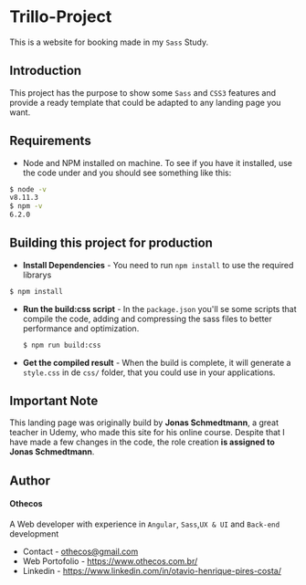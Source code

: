 # Trillo-Project
This is a website for booking made in my `Sass` Study.
## Introduction
This project has the purpose to show some `Sass` and `CSS3` features and provide a ready template that could be adapted to any landing page you want.
## Requirements
  - Node and NPM installed on machine. To see if you have it installed, use the code under and you should see something like this:
  ```sh
  $ node -v
  v8.11.3
  $ npm -v
  6.2.0
  ```
## Building this project for production
  - **Install Dependencies** - You need to run `npm install` to use the required librarys
  ```sh
  $ npm install
  ```
  - **Run the build:css script** -  In the `package.json` you'll se some scripts that compile the code, adding and compressing the sass files to better performance and optimization.
    ```sh
    $ npm run build:css
    ```
  - **Get the compiled result** - When the build is complete, it will generate a `style.css` in de `css/` folder, that you could use in your applications.
## Important Note
This landing page was originally build by **Jonas Schmedtmann**, a great teacher in Udemy, who made this site for his online course. 
Despite that I have made a few changes in the code, the role creation **is assigned to Jonas Schmedtmann**.

## Author
#### Othecos
A Web developer with experience in `Angular`, `Sass`,`UX & UI` and `Back-end` development
- Contact - othecos@gmail.com
- Web Portofolio - https://www.othecos.com.br/
- Linkedin - https://www.linkedin.com/in/otavio-henrique-pires-costa/


